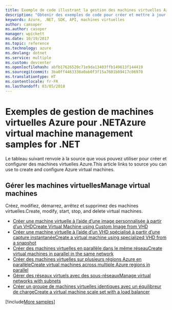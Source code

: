 ```yaml
---
title: Exemple de code illustrant la gestion des machines virtuelles Azure avec .NET
description: "Obtenir des exemples de code pour créer et mettre à jour des machines virtuelles Azure à l’aide de .NET"
keywords: Azure, .NET, SDK, API, machines virtuelles
author: camsoper
ms.author: casoper
manager: wpickett
ms.date: 10/19/2017
ms.topic: reference
ms.technology: azure
ms.devlang: dotnet
ms.service: multiple
ms.custom: devcenter
ms.openlocfilehash: abfb17626520c71e9da13403ffb149613f144419
ms.sourcegitcommit: 3ba0ff4463338a0ab0f3f15a7601b89417c06970
ms.translationtype: HT
ms.contentlocale: fr-FR
ms.lasthandoff: 03/05/2018
---
```

# <a name="azure-virtual-machine-management-samples-for-net"></a><span data-ttu-id="35c2c-104">Exemples de gestion de machines virtuelles Azure pour .NET</span><span class="sxs-lookup"><span data-stu-id="35c2c-104">Azure virtual machine management samples for .NET</span></span>

<span data-ttu-id="35c2c-105">Le tableau suivant renvoie à la source que vous pouvez utiliser pour créer et configurer des machines virtuelles Azure.</span><span class="sxs-lookup"><span data-stu-id="35c2c-105">This article links to source you can use to create and configure Azure virtual machines.</span></span>

## <a name="manage-virtual-machines"></a><span data-ttu-id="35c2c-106">Gérer les machines virtuelles</span><span class="sxs-lookup"><span data-stu-id="35c2c-106">Manage virtual machines</span></span>

<span data-ttu-id="35c2c-107">Créez, modifiez, démarrez, arrêtez et supprimez des machines virtuelles.</span><span class="sxs-lookup"><span data-stu-id="35c2c-107">Create, modify, start, stop, and delete virtual machines.</span></span>

* [<span data-ttu-id="35c2c-108">Créer une machine virtuelle à l’aide d’une image personnalisée à partir d’un VHD</span><span class="sxs-lookup"><span data-stu-id="35c2c-108">Create Virtual Machine using Custom Image from VHD</span></span>](https://github.com/Azure-Samples/managed-disk-dotnet-create-virtual-machine-using-custom-image-from-VHD)
* [<span data-ttu-id="35c2c-109">Créer une machine virtuelle à l’aide d’un VHD spécialisé à partir d’une capture instantanée</span><span class="sxs-lookup"><span data-stu-id="35c2c-109">Create a virtual machine using specialized VHD from a snapshot</span></span>](https://github.com/Azure-Samples/managed-disk-dotnet-create-virtual-machine-using-specialized-disk-from-snapshot)
* [<span data-ttu-id="35c2c-110">Créer des machines virtuelles en parallèle dans le même réseau</span><span class="sxs-lookup"><span data-stu-id="35c2c-110">Create virtual machines in parallel in the same network</span></span>](https://github.com/Azure-Samples/compute-dotnet-manage-virtual-machines-with-network-in-parallel)
* [<span data-ttu-id="35c2c-111">Créer des machines virtuelles sur plusieurs régions Azure en parallèle</span><span class="sxs-lookup"><span data-stu-id="35c2c-111">Create virtual machines across multiple Azure regions in parallel</span></span>](https://github.com/Azure-Samples/compute-dotnet-create-virtual-machines-across-regions-in-parallel)
* [<span data-ttu-id="35c2c-112">Gérer des réseaux virtuels avec des sous-réseaux</span><span class="sxs-lookup"><span data-stu-id="35c2c-112">Manage virtual networks with subnets</span></span>](https://github.com/Azure-Samples/network-dotnet-manage-virtual-network)
* [<span data-ttu-id="35c2c-113">Créer un groupe de machines virtuelles identiques avec un équilibreur de charge</span><span class="sxs-lookup"><span data-stu-id="35c2c-113">Create a virtual machine scale set with a load balancer</span></span>](https://github.com/Azure-Samples/compute-dotnet-manage-virtual-machine-scale-sets)

[!include[More samples](includes/more-samples.md)]
